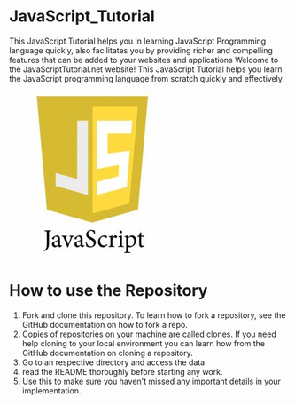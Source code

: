 # JavaScript_Tutorial

This JavaScript Tutorial helps you in learning JavaScript Programming language quickly, also facilitates you by providing richer and compelling features that can be added to your websites and applications
Welcome to the JavaScriptTutorial.net website! This JavaScript Tutorial helps you learn the JavaScript programming language from scratch quickly and effectively.

![outcome](./01.jpg)

# How to use the Repository
1. Fork and clone this repository. To learn how to fork a repository, see the GitHub documentation on how to fork a repo.
2. Copies of repositories on your machine are called clones. If you need help cloning to your local environment you can learn how from the GitHub documentation on cloning a repository.
3. Go to an respective directory and access the data
4. read the README thoroughly before starting any work.
5. Use this to make sure you haven't missed any important details in your implementation.
